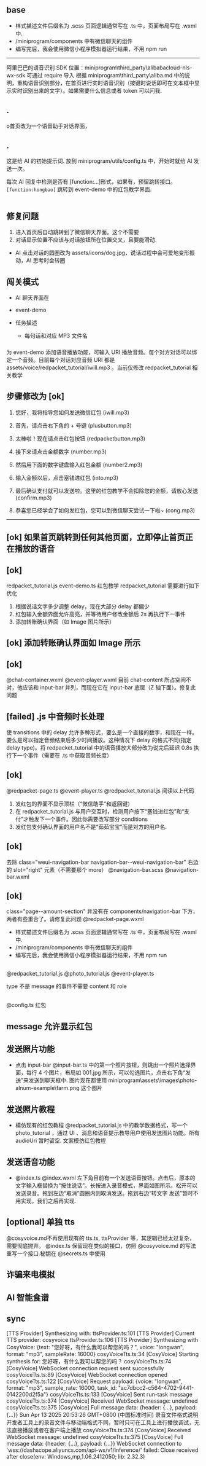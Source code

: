 ## base

- 样式描述文件后缀名为 .scss 页面逻辑通常写在 .ts 中，页面布局写在 .wxml 中.
- /miniprogram/components 中有微信聊天的组件
- 编写完后，我会使用微信小程序模拟器运行结果，不用 npm run

---

阿里巴巴的语音识别 SDK 位置：miniprogram\third_party\alibabacloud-nls-wx-sdk
可通过 require 导入
根据 miniprogram\third_party\aliba.md 中的说明，重构语音识别部分，在首页进行实时语音识别（按键时说话即可在文本框中显示实时识别出来的文字）。如果需要什么信息或者 token 可以问我.

## .

o首页改为一个语音助手对话界面，

## .

这是给 AI 的初始提示词. 放到 miniprogram/utils/config.ts 中，开始时就给 AI 发送一次。

每次 AI 回复中检测是否有 [function:...]形式，如果有，预留跳转接口。`[function:hongbao]` 跳转到 event-demo 中的红包教学界面.

```
```

## 修复问题

1. 进入首页后自动跳转到了微信聊天界面。这个不需要
2. 对话显示位置不应该与对话按钮所在位置交叉，且要能滑动.

- AI 点击对话的圆圈改为 assets/icons/dog.jpg，说话过程中会可爱地变形振动，AI 思考时会转圈

## 闯关模式

- AI 聊天界面在

- event-demo 

- 任务描述
   - 每句话和对应 MP3 文件名

### 

为 event-demo 添加语音播放功能，可输入 URI 播放音频。每个对方对话可以绑定一个音频。目前每个对话对应音频 URI 都是 assets/voice/redpacket_tutorial/iwill.mp3 。当前仅修改 redpacket_tutorial 相关教学 

## 步骤修改为 [ok]

1. 您好，我将指导您如何发送微信红包 (iwill.mp3)

2. 首先，请点击右下角的 + 号键 (plusbutton.mp3)

3. 太棒啦！现在请点击红包按钮 (redpacketbutton.mp3)

4. 接下来请点击金额数字 (number.mp3)

5. 然后用下面的数字键盘输入红包金额 (number2.mp3)

6. 输入金额以后，点击塞钱进红包 (into.mp3)

7. 最后确认支付就可以发送啦。这里的红包教学不会扣除您的金额，请放心发送 (confirm.mp3)

8. 恭喜您已经学会了如何发红包，您可以到微信聊天尝试一下啦~ (cong.mp3)

---

## [ok] 如果首页跳转到任何其他页面，立即停止首页正在播放的语音

## [ok]

redpacket_tutorial.js event-demo.ts
红包教学 redpacket_tutorial 需要进行如下优化
1. 根据说话文字多少调整 delay，现在大部分 delay 都偏少
2. 红包输入金额界面允许高亮，并等待用户修改金额后 2s 再执行下一事件
3. 添加转账确认界面（如 Image 图片所示）

## [ok] 添加转账确认界面如 Image 所示

## [ok]

@chat-container.wxml @event-player.wxml 目前 chat-content 所占空间不对，他应该和 input-bar 并列，而现在它在 input-bar 底层（Z 轴下面）。修复此问题

## [failed] .js 中音频时长处理

使 transitions 中的 delay 允许多种形式，要么是一个直接的数字，和现在一样。要么是可以指定音频结束后多少时间播放。这种情况下 delay 的格式不同(指定 delay type)。将 redpacket_tutorial 中的语音播放大部分改为说完后延迟 0.8s 执行下一个事件（需要在 .ts 中获取音频长度）

## [ok]

@redpacket-page.ts 
@event-player.ts 
@redpacket_tutorial.js 
阅读以上代码
1. 发红包的界面不显示顶栏（“微信助手”和返回键）
2. 在 redpacket_tutorial.js 与用户交互时，检测用户按下“塞钱进红包”和“支付”才触发下一个事件。因此你需要改写部分 conditions
3. 发红包支付确认界面的用户名不是“茹茹宝宝”而是对方的用户名.

## [ok]

去除 class="weui-navigation-bar navigation-bar--weui-navigation-bar" 右边的 slot="right" 元素（不需要那个 more）
@navigation-bar.scss
@navigation-bar.wxml

## [ok]

class="page--amount-section" 并没有在 components/navigation-bar 下方，两者有些重合了。请修复此问题
@redpacket-page.wxml

- 样式描述文件后缀名为 .scss 页面逻辑通常写在 .ts 中，页面布局写在 .wxml 中.
- /miniprogram/components 中有微信聊天的组件
- 编写完后，我会使用微信小程序模拟器运行结果，不用 npm run

##

@redpacket_tutorial.js @photo_tutorial.js @event-player.ts

type 不是 message 的事件不需要 content 和 role

## 

@config.ts 红包

## message 允许显示红包

## 发送照片功能

- 点击 input-bar @input-bar.ts 中的第一个照片按钮，则跳出一个照片选择界面，每行 4 个图片，布局如 001.jpg 所示，可以勾选图片，点击右下角“发送”来发送到聊天框中. 图片现在都使用 miniprogram\assets\images\photo-alnum-example\farm.png 这个图片

## 发送照片教程

- 模仿现有的红包教程 @redpacket_tutorial.js 中的教学数据格式，写一个 photo_tutorial ，通过 UI 、消息和语音提示教导用户使用发送图片功能。所有 audioUri 暂时留空. 文案模仿红包教程 

## 发送语音功能

- @index.ts @index.wxml 左下角目前有一个发送语音按钮。点击后，原本的文字输入框替换为“按住说话”。长按进入录音模式，界面如图所示。松开可以发送录音。拖到左边“取消”圆圈内则取消发送。拖到右边“转文字 发送”暂时不用实现，我们之后再实现.

## [optional] 单独 tts

@cosyvoice.md不再使用现有的 tts.ts, ttsProvider 等，其逻辑已经太过复杂，需要彻底抛弃。 @index.ts  保留现在类似的接口，仿照 @cosyvoice.md 的写法重写一个接口.秘钥在 @secrets.ts 中使用 

## 诈骗来电模拟

## AI 智能食谱

## sync

[TTS Provider] Synthesizing with:
ttsProvider.ts:101 [TTS Provider] Current TTS provider: cosyvoice
ttsProvider.ts:106 [TTS Provider] Synthesizing with CosyVoice: {text: "您好呀，有什么我可以帮您的吗？", voice: "longwan", format: "mp3", sampleRate: 16000}
cosyVoiceTts.ts:34 [CosyVoice] Starting synthesis for: 您好呀，有什么我可以帮您的吗？
cosyVoiceTts.ts:74 [CosyVoice] WebSocket connection request sent successfully
cosyVoiceTts.ts:89 [CosyVoice] WebSocket connection opened
cosyVoiceTts.ts:122 [CosyVoice] Request payload: {voice: "longwan", format: "mp3", sample_rate: 16000, task_id: "ac7dbcc2-c564-4702-9441-0142200d2f5a"}
cosyVoiceTts.ts:133 [CosyVoice] Sent run-task message
cosyVoiceTts.ts:374 [CosyVoice] Received WebSocket message: undefined
cosyVoiceTts.ts:375 [CosyVoice] Full message data: {header: {…}, payload: {…}}
Sun Apr 13 2025 20:53:26 GMT+0800 (中国标准时间) 录音文件格式说明
开发者工具上的录音文件与移动端格式不同，暂时只可在工具上进行播放调试，无法直接播放或者在客户端上播放
cosyVoiceTts.ts:374 [CosyVoice] Received WebSocket message: undefined
cosyVoiceTts.ts:375 [CosyVoice] Full message data: {header: {…}, payload: {…}}
WebSocket connection to 'wss://dashscope.aliyuncs.com/api-ws/v1/inference/' failed: Close received after close(env: Windows,mp,1.06.2412050; lib: 2.32.3)